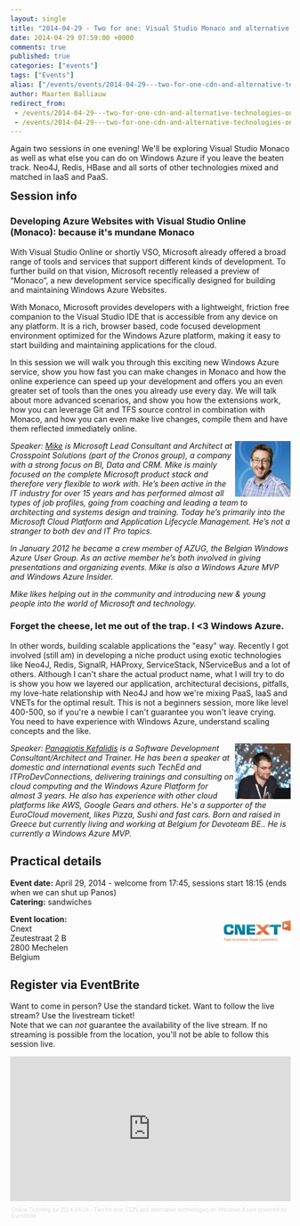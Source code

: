 ```yaml
---
layout: single
title: "2014-04-29 - Two for one: Visual Studio Monaco and alternative technologies on Windows Azure"
date: 2014-04-29 07:59:00 +0000
comments: true
published: true
categories: ["events"]
tags: ["Events"]
alias: ["/events/events/2014-04-29---two-for-one-cdn-and-alternative-technologies-on-windows-azure"]
author: Maarten Balliauw
redirect_from:
 - /events/2014-04-29---two-for-one-cdn-and-alternative-technologies-on-windows-azure.html
 - /events/2014-04-29---two-for-one-cdn-and-alternative-technologies-on-windows-azure.html
---
```


<p>Again two sessions in one evening! We'll be exploring Visual Studio Monaco as well as what else you can do on Windows Azure if you leave the beaten track. Neo4J, Redis, HBase and all sorts of other technologies mixed and matched in IaaS and PaaS.</p>
<p><span style="font-size: 20px; font-weight: bold;">Session info</span></p>
<h3>Developing Azure Websites with Visual Studio Online (Monaco): because it's mundane Monaco</h3>
<p>With Visual Studio Online or shortly VSO, Microsoft already offered a broad range of tools and services that support different kinds of development. To further build on that vision, Microsoft recently released a preview of &ldquo;Monaco&rdquo;, a new development service specifically designed for building and maintaining Windows Azure Websites.&nbsp;</p>
<p>With Monaco, Microsoft provides developers with a lightweight, friction free companion to the Visual Studio IDE that is accessible from any device on any platform. It is a rich, browser based, code focused development environment optimized for the Windows Azure platform, making it easy to start building and maintaining applications for the cloud.&nbsp;</p>
<p>In this session we will walk you through this exciting new Windows Azure service, show you how fast you can make changes in Monaco and how the online experience can speed up your development and offers you an even greater set of tools than the ones you already use every day. We will talk about more advanced scenarios, and show you how the extensions work, how you can leverage Git and TFS source control in combination with Monaco, and how you can even make live changes, compile them and have them reflected immediately online.</p>
<p><em><img width="100" align="right" alt="Mike Martin" src="/assets/media/speakers/mike-martin.jpg"></em></p>
<p><em>Speaker:&nbsp;</em><i><a href="http://techmike2kx.wordpress.com/" target="_blank">Mike</a>&nbsp;is Microsoft Lead Consultant and Architect at Crosspoint Solutions (part of the Cronos group), a company with a strong focus on BI, Data and CRM. Mike is mainly focused on the complete Microsoft product stack and therefore very flexible to work with. He&rsquo;s been active in the IT industry for over 15 years and has performed almost all types of job profiles, going from coaching and leading a team to architecting and systems design and training. Today he&rsquo;s primarily into the Microsoft Cloud Platform and Application Lifecycle Management. He&rsquo;s not a stranger to both dev and IT Pro topics.&nbsp;</i></p>
<p><i>In January 2012 he became a crew member of AZUG, the Belgian Windows Azure User Group. As an active member he&rsquo;s both involved in giving presentations and organizing events. Mike is also a Windows Azure MVP and Windows Azure Insider.&nbsp;</i></p>
<p><i>Mike likes helping out in the community and introducing new &amp; young people into the world of Microsoft and technology.</i></p>
<h3>Forget the cheese, let me out of the trap. I &lt;3 Windows Azure.</h3>
<p>In other words, building scalable applications the "easy" way. Recently I got involved (still am) in developing a niche product using exotic technologies like Neo4J, Redis, SignalR, HAProxy, ServiceStack, NServiceBus and a lot of others. Although I can't share the actual product name, what I will try to do is show you how we layered our application, architectural decisions, pitfalls, my love-hate relationship with Neo4J and how we're mixing PaaS, IaaS and VNETs for the optimal result. This is not a beginners session, more like level 400-500, so if you're a newbie I can't guarantee you won't leave crying. You need to have experience with Windows Azure, understand scaling concepts and the like.</p>
<p><span style="font-style: italic;"></span><em><img width="100" align="right" alt="Panagiotis Kefalidis" src="/assets/media/speakers/panagiotis-kefalidis.jpg">Speaker:&nbsp;<a href="http://www.kefalidis.me/" target="_blank">Panagiotis Kefalidis</a>&nbsp;is a Software Development Consultant/Architect and Trainer. He has been a speaker at domestic and international events such TechEd and ITProDevConnections, delivering trainings and consulting on cloud computing and the Windows Azure Platform for almost 3 years. He also has experience with other cloud platforms like AWS, Google Gears and others. He's a supporter of the EuroCloud movement, likes Pizza, Sushi and fast cars. Born and raised in Greece but currently living and working at Belgium for Devoteam BE.. He is currently a Windows Azure MVP.</em></p>
<h2>Practical details</h2>
<p><strong>Event date:</strong>&nbsp;April 29, 2014 - welcome from 17:45, sessions start 18:15 (ends when we can shut up Panos)<br><strong>Catering:</strong>&nbsp;sandwiches</p>
<p><strong><a href="http://www.cnext.be" target="_blank"><img width="120" height="60" align="right" alt="" src="/assets/media/sponsors/logo-cnext.jpg"></a>Event location:<br></strong>Cnext<br>Zeutestraat 2 B<br>2800 Mechelen<br>Belgium</p>
<h2>Register via EventBrite</h2>
<p>Want to come in person? Use the standard ticket. Want to follow the live stream? Use the livestream ticket!<br>Note that&nbsp;we can&nbsp;<em>not</em>&nbsp;guarantee the availability of the live stream. If no streaming is possible from the location, you'll not be able to follow this session live.</p>
<div style="width: 100%; text-align: left;"><iframe src="https://www.eventbrite.com/tickets-external?eid=11067712827&amp;ref=etckt" frameborder="0" height="260" width="100%" vspace="0" hspace="0" marginheight="5" marginwidth="5" scrolling="auto" allowtransparency="true"></iframe>
<div style="font-family: Helvetica, Arial; font-size: 10px; padding: 5px 0 5px; margin: 2px; width: 100%; text-align: left;"><a style="color: #ddd; text-decoration: none;" target="_blank" href="http://www.eventbrite.com/r/etckt">Online Ticketing</a><span style="color: #ddd;"> for </span><a style="color: #ddd; text-decoration: none;" target="_blank" href="https://www.eventbrite.com/e/2014-04-24-two-for-one-cdn-and-alternative-technologies-on-windows-azure-tickets-11067712827?ref=etckt">2014-04-24 - Two for one: CDN and alternative technologies on Windows Azure</a> <span style="color: #ddd;">powered by</span> <a style="color: #ddd; text-decoration: none;" target="_blank" href="http://www.eventbrite.com?ref=etckt">Eventbrite</a></div>
</div>







